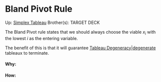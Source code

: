 # Bland Pivot Rule

Up: [Simplex Tableau](simplex_tableau)
Brother(s):
TARGET DECK

The Bland Pivot rule states that we should always choose the viable $x_i$ with the lowest $i$ as the entering variable.

The benefit of this is that it will guarantee [Tableau Degeneracy|degenerate](tableau_degeneracy|degenerate) tableaux to terminate.



































#### Why:
#### How:









